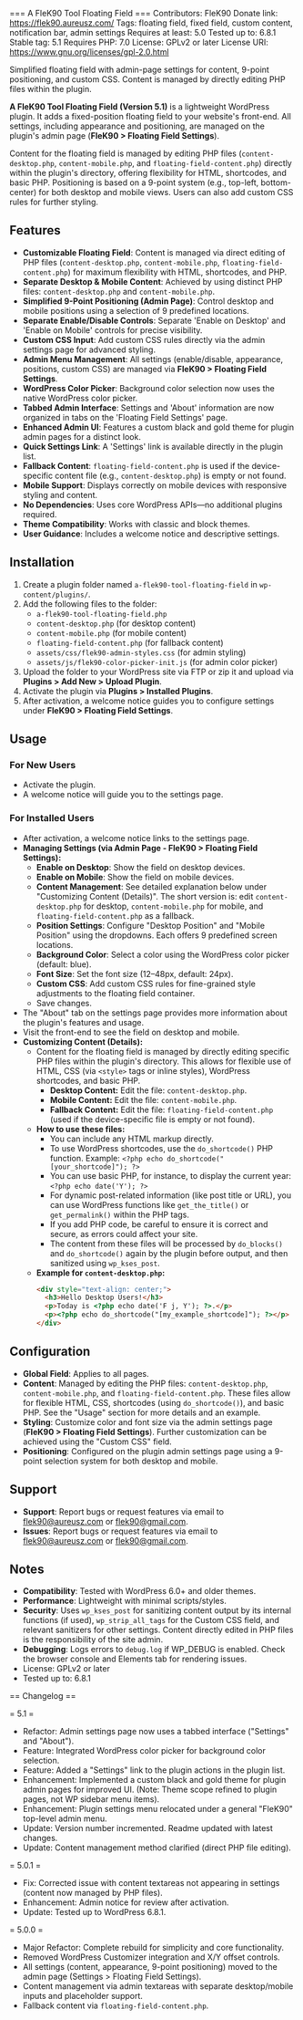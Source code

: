 === A FleK90 Tool Floating Field ===
Contributors: FleK90
Donate link: https://flek90.aureusz.com/
Tags: floating field, fixed field, custom content, notification bar, admin settings
Requires at least: 5.0
Tested up to: 6.8.1
Stable tag: 5.1
Requires PHP: 7.0
License: GPLv2 or later
License URI: https://www.gnu.org/licenses/gpl-2.0.html

Simplified floating field with admin-page settings for content, 9-point positioning, and custom CSS. Content is managed by directly editing PHP files within the plugin.

**A FleK90 Tool Floating Field (Version 5.1)** is a lightweight WordPress plugin. It adds a fixed-position floating field to your website's front-end. All settings, including appearance and positioning, are managed on the plugin's admin page (**FleK90 > Floating Field Settings**).

Content for the floating field is managed by editing PHP files (`content-desktop.php`, `content-mobile.php`, and `floating-field-content.php`) directly within the plugin's directory, offering flexibility for HTML, shortcodes, and basic PHP. Positioning is based on a 9-point system (e.g., top-left, bottom-center) for both desktop and mobile views. Users can also add custom CSS rules for further styling.

## Features
- **Customizable Floating Field**: Content is managed via direct editing of PHP files (`content-desktop.php`, `content-mobile.php`, `floating-field-content.php`) for maximum flexibility with HTML, shortcodes, and PHP.
- **Separate Desktop & Mobile Content**: Achieved by using distinct PHP files: `content-desktop.php` and `content-mobile.php`.
- **Simplified 9-Point Positioning (Admin Page)**: Control desktop and mobile positions using a selection of 9 predefined locations.
- **Separate Enable/Disable Controls**: Separate 'Enable on Desktop' and 'Enable on Mobile' controls for precise visibility.
- **Custom CSS Input**: Add custom CSS rules directly via the admin settings page for advanced styling.
- **Admin Menu Management**: All settings (enable/disable, appearance, positions, custom CSS) are managed via **FleK90 > Floating Field Settings**.
- **WordPress Color Picker**: Background color selection now uses the native WordPress color picker.
- **Tabbed Admin Interface**: Settings and 'About' information are now organized in tabs on the 'Floating Field Settings' page.
- **Enhanced Admin UI**: Features a custom black and gold theme for plugin admin pages for a distinct look.
- **Quick Settings Link**: A 'Settings' link is available directly in the plugin list.
- **Fallback Content**: `floating-field-content.php` is used if the device-specific content file (e.g., `content-desktop.php`) is empty or not found.
- **Mobile Support**: Displays correctly on mobile devices with responsive styling and content.
- **No Dependencies**: Uses core WordPress APIs—no additional plugins required.
- **Theme Compatibility**: Works with classic and block themes.
- **User Guidance**: Includes a welcome notice and descriptive settings.

## Installation
1. Create a plugin folder named `a-flek90-tool-floating-field` in `wp-content/plugins/`.
2. Add the following files to the folder:
   - `a-flek90-tool-floating-field.php`
   - `content-desktop.php` (for desktop content)
   - `content-mobile.php` (for mobile content)
   - `floating-field-content.php` (for fallback content)
   - `assets/css/flek90-admin-styles.css` (for admin styling)
   - `assets/js/flek90-color-picker-init.js` (for admin color picker)
3. Upload the folder to your WordPress site via FTP or zip it and upload via **Plugins > Add New > Upload Plugin**.
4. Activate the plugin via **Plugins > Installed Plugins**.
5. After activation, a welcome notice guides you to configure settings under **FleK90 > Floating Field Settings**.

## Usage
### For New Users
- Activate the plugin.
- A welcome notice will guide you to the settings page.

### For Installed Users
- After activation, a welcome notice links to the settings page.
- **Managing Settings (via Admin Page - FleK90 > Floating Field Settings):**
  - **Enable on Desktop**: Show the field on desktop devices.
  - **Enable on Mobile**: Show the field on mobile devices.
  - **Content Management**: See detailed explanation below under "Customizing Content (Details)". The short version is: edit `content-desktop.php` for desktop, `content-mobile.php` for mobile, and `floating-field-content.php` as a fallback.
  - **Position Settings**: Configure "Desktop Position" and "Mobile Position" using the dropdowns. Each offers 9 predefined screen locations.
  - **Background Color**: Select a color using the WordPress color picker (default: blue).
  - **Font Size**: Set the font size (12–48px, default: 24px).
  - **Custom CSS**: Add custom CSS rules for fine-grained style adjustments to the floating field container.
  - Save changes.
- The "About" tab on the settings page provides more information about the plugin's features and usage.
- Visit the front-end to see the field on desktop and mobile.
- **Customizing Content (Details):**
  - Content for the floating field is managed by directly editing specific PHP files within the plugin's directory. This allows for flexible use of HTML, CSS (via `<style>` tags or inline styles), WordPress shortcodes, and basic PHP.
    - **Desktop Content:** Edit the file: `content-desktop.php`.
    - **Mobile Content:** Edit the file: `content-mobile.php`.
    - **Fallback Content:** Edit the file: `floating-field-content.php` (used if the device-specific file is empty or not found).
  - **How to use these files:**
    - You can include any HTML markup directly.
    - To use WordPress shortcodes, use the `do_shortcode()` PHP function. Example: `<?php echo do_shortcode("[your_shortcode]"); ?>`
    - You can use basic PHP, for instance, to display the current year: `<?php echo date('Y'); ?>`
    - For dynamic post-related information (like post title or URL), you can use WordPress functions like `get_the_title()` or `get_permalink()` within the PHP tags.
    - If you add PHP code, be careful to ensure it is correct and secure, as errors could affect your site.
    - The content from these files will be processed by `do_blocks()` and `do_shortcode()` again by the plugin before output, and then sanitized using `wp_kses_post`.
  - **Example for `content-desktop.php`:**
    ```html
    <div style="text-align: center;">
      <h3>Hello Desktop Users!</h3>
      <p>Today is <?php echo date('F j, Y'); ?>.</p>
      <p><?php echo do_shortcode("[my_example_shortcode]"); ?></p>
    </div>
    ```

## Configuration
- **Global Field**: Applies to all pages.
- **Content**: Managed by editing the PHP files: `content-desktop.php`, `content-mobile.php`, and `floating-field-content.php`. These files allow for flexible HTML, CSS, shortcodes (using `do_shortcode()`), and basic PHP. See the "Usage" section for more details and an example.
- **Styling**: Customize color and font size via the admin settings page (**FleK90 > Floating Field Settings**). Further customization can be achieved using the "Custom CSS" field.
- **Positioning**: Configured on the plugin admin settings page using a 9-point selection system for both desktop and mobile.

## Support
- **Support**: Report bugs or request features via email to flek90@aureusz.com or flek90@gmail.com.
- **Issues**: Report bugs or request features via email to flek90@aureusz.com or flek90@gmail.com.

## Notes
- **Compatibility**: Tested with WordPress 6.0+ and older themes.
- **Performance**: Lightweight with minimal scripts/styles.
- **Security**: Uses `wp_kses_post` for sanitizing content output by its internal functions (if used), `wp_strip_all_tags` for the Custom CSS field, and relevant sanitizers for other settings. Content directly edited in PHP files is the responsibility of the site admin.
- **Debugging**: Logs errors to `debug.log` if WP_DEBUG is enabled. Check the browser console and Elements tab for rendering issues.
- License: GPLv2 or later
- Tested up to: 6.8.1

== Changelog ==

= 5.1 =
* Refactor: Admin settings page now uses a tabbed interface ("Settings" and "About").
* Feature: Integrated WordPress color picker for background color selection.
* Feature: Added a "Settings" link to the plugin actions in the plugin list.
* Enhancement: Implemented a custom black and gold theme for plugin admin pages for improved UI. (Note: Theme scope refined to plugin pages, not WP sidebar menu items).
* Enhancement: Plugin settings menu relocated under a general "FleK90" top-level admin menu.
* Update: Version number incremented. Readme updated with latest changes.
* Update: Content management method clarified (direct PHP file editing).

= 5.0.1 =
* Fix: Corrected issue with content textareas not appearing in settings (content now managed by PHP files).
* Enhancement: Admin notice for review after activation.
* Update: Tested up to WordPress 6.8.1.

= 5.0.0 =
* Major Refactor: Complete rebuild for simplicity and core functionality.
* Removed WordPress Customizer integration and X/Y offset controls.
* All settings (content, appearance, 9-point positioning) moved to the admin page (Settings > Floating Field Settings).
* Content management via admin textareas with separate desktop/mobile inputs and placeholder support.
* Fallback content via `floating-field-content.php`.
